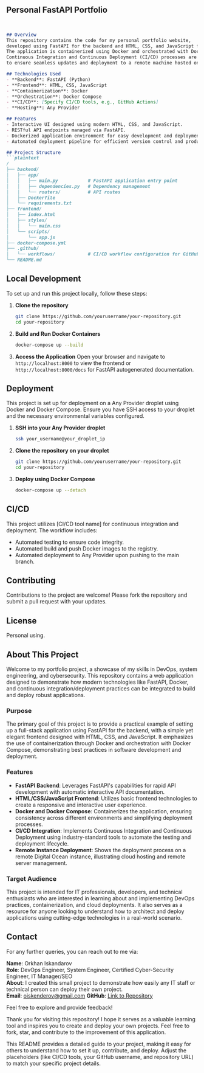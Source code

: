 ## Personal FastAPI Portfolio

```markdown


## Overview
This repository contains the code for my personal portfolio website, 
developed using FastAPI for the backend and HTML, CSS, and JavaScript for the frontend. 
The application is containerized using Docker and orchestrated with Docker Compose. 
Continuous Integration and Continuous Deployment (CI/CD) processes are implemented 
to ensure seamless updates and deployment to a remote machine hosted on a Any Provider instance.

## Technologies Used
- **Backend**: FastAPI (Python)
- **Frontend**: HTML, CSS, JavaScript
- **Containerization**: Docker
- **Orchestration**: Docker Compose
- **CI/CD**: [Specify CI/CD tools, e.g., GitHub Actions]
- **Hosting**: Any Provider

## Features
- Interactive UI designed using modern HTML, CSS, and JavaScript.
- RESTful API endpoints managed via FastAPI.
- Dockerized application environment for easy development and deployment.
- Automated deployment pipeline for efficient version control and production updates.

## Project Structure
```plaintext
/
├── backend/
│   ├── app/
│   │   ├── main.py           # FastAPI application entry point
│   │   ├── dependencies.py   # Dependency management
│   │   └── routers/          # API routes
│   ├── Dockerfile
│   └── requirements.txt
├── frontend/
│   ├── index.html
│   ├── styles/
│   │   └── main.css
│   └── scripts/
│       └── app.js
├── docker-compose.yml
├── .github/
│   └── workflows/            # CI/CD workflow configuration for GitHub Actions
└── README.md
```

## Local Development
To set up and run this project locally, follow these steps:

1. **Clone the repository**
    ```bash
    git clone https://github.com/yourusername/your-repository.git
    cd your-repository
    ```

2. **Build and Run Docker Containers**
    ```bash
    docker-compose up --build
    ```

3. **Access the Application**
    Open your browser and navigate to `http://localhost:8000` to view the frontend or `http://localhost:8000/docs` for FastAPI autogenerated documentation.

## Deployment
This project is set up for deployment on a Any Provider droplet using Docker and Docker Compose. Ensure you have SSH access to your droplet and the necessary environmental variables configured.

1. **SSH into your Any Provider droplet**
    ```bash
    ssh your_username@your_droplet_ip
    ```

2. **Clone the repository on your droplet**
    ```bash
    git clone https://github.com/yourusername/your-repository.git
    cd your-repository
    ```

3. **Deploy using Docker Compose**
    ```bash
    docker-compose up --detach
    ```

## CI/CD
This project utilizes [CI/CD tool name] for continuous integration and deployment. The workflow includes:
- Automated testing to ensure code integrity.
- Automated build and push Docker images to the registry.
- Automated deployment to Any Provider upon pushing to the main branch.

## Contributing
Contributions to the project are welcome! Please fork the repository and submit a pull request with your updates.

## License
Personal using.

## About This Project

Welcome to my portfolio project, a showcase of my skills in DevOps, system engineering, and cybersecurity. This repository contains a web application designed to demonstrate how modern technologies like FastAPI, Docker, and continuous integration/deployment practices can be integrated to build and deploy robust applications.

### Purpose
The primary goal of this project is to provide a practical example of setting up a full-stack application using FastAPI for the backend, with a simple yet elegant frontend designed with HTML, CSS, and JavaScript. It emphasizes the use of containerization through Docker and orchestration with Docker Compose, demonstrating best practices in software development and deployment.

### Features
- **FastAPI Backend**: Leverages FastAPI's capabilities for rapid API development with automatic interactive API documentation.
- **HTML/CSS/JavaScript Frontend**: Utilizes basic frontend technologies to create a responsive and interactive user experience.
- **Docker and Docker Compose**: Containerizes the application, ensuring consistency across different environments and simplifying deployment processes.
- **CI/CD Integration**: Implements Continuous Integration and Continuous Deployment using industry-standard tools to automate the testing and deployment lifecycle.
- **Remote Instance Deployment**: Shows the deployment process on a remote Digital Ocean instance, illustrating cloud hosting and remote server management.

### Target Audience
This project is intended for IT professionals, developers, and technical enthusiasts who are interested in learning about and implementing DevOps practices, containerization, and cloud deployments. It also serves as a resource for anyone looking to understand how to architect and deploy applications using cutting-edge technologies in a real-world scenario.

## Contact
For any further queries, you can reach out to me via:

**Name**: Orkhan Iskandarov  
**Role**: DevOps Engineer, System Engineer, Certified Cyber-Security Engineer, IT Manager/SEO  
**About**: I created this small project to demonstrate how easily any IT staff or technical person can deploy their own project.  
**Email**: [oiskenderov@gmail.com](mailto:oiskenderov@gmail.com)
**GitHub**: [Link to Repository](https://github.com/oiskenderov/portfolio_web)


Feel free to explore and provide feedback!

Thank you for visiting this repository! I hope it serves as a valuable learning tool and inspires you to create and deploy your own projects. Feel free to fork, star, and contribute to the improvement of this application.

This README provides a detailed guide to your project, making it easy for others to understand how to set it up, contribute, and deploy. Adjust the placeholders (like CI/CD tools, your GitHub username, and repository URL) to match your specific project details.